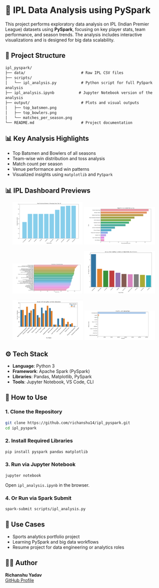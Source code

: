 # 🏏 IPL Data Analysis using PySpark

This project performs exploratory data analysis on IPL (Indian Premier League) datasets using **PySpark**, focusing on key player stats, team performance, and season trends. The analysis includes interactive visualizations and is designed for big data scalability.

## 📁 Project Structure

```
ipl_pyspark/
├── data/                         # Raw IPL CSV files
├── scripts/
│   └── ipl_analysis.py           # Python script for full PySpark analysis
├── ipl_analysis.ipynb           # Jupyter Notebook version of the analysis
├── output/                       # Plots and visual outputs
│   ├── top_batsmen.png
│   ├── top_bowlers.png
│   └── matches_per_season.png
└── README.md                     # Project documentation
```

## 📊 Key Analysis Highlights

- Top Batsmen and Bowlers of all seasons
- Team-wise win distribution and toss analysis
- Match count per season
- Venue performance and win patterns
- Visualized insights using `matplotlib` and `PySpark`

## 📊 IPL Dashboard Previews

<p align="center">
  <img src="images/dashboard1.png" width="45%" alt="Dashboard 1" />
  <img src="images/dashboard2.png" width="45%" alt="Dashboard 2" />
  <br><br>
  <img src="images/dashboard3.png" width="45%" alt="Dashboard 3" />
  <img src="images/dashboard4.png" width="45%" alt="Dashboard 4" />
  <br><br>
  <img src="images/dashboard5.png" width="45%" alt="Dashboard 5" />
  <img src="images/dashboard6.png" width="45%" alt="Dashboard 6" />
</p>


## ⚙️ Tech Stack

- **Language**: Python 3
- **Framework**: Apache Spark (PySpark)
- **Libraries**: Pandas, Matplotlib, PySpark
- **Tools**: Jupyter Notebook, VS Code, CLI

## 🚀 How to Use

### 1. Clone the Repository

```bash
git clone https://github.com/richanshu14/ipl_pyspark.git
cd ipl_pyspark
```

### 2. Install Required Libraries

```bash
pip install pyspark pandas matplotlib
```

### 3. Run via Jupyter Notebook

```bash
jupyter notebook
```

Open `ipl_analysis.ipynb` in the browser.

### 4. Or Run via Spark Submit

```bash
spark-submit scripts/ipl_analysis.py
```

## 📌 Use Cases

- Sports analytics portfolio project
- Learning PySpark and big data workflows
- Resume project for data engineering or analytics roles

## 🧑‍💻 Author

**Richanshu Yadav**  
[GitHub Profile](https://github.com/richanshu14)


